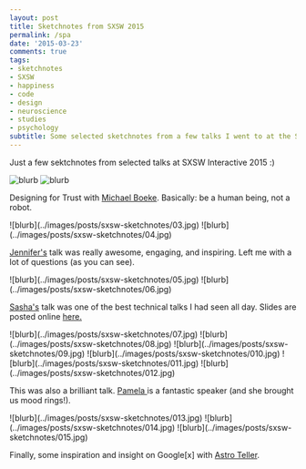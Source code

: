 ```yaml
---
layout: post
title: Sketchnotes from SXSW 2015
permalink: /spa
date: '2015-03-23'
comments: true
tags:
- sketchnotes
- SXSW
- happiness
- code
- design
- neuroscience
- studies
- psychology
subtitle: Some selected sketchnotes from a few talks I went to at the SXSW Interactive 2015 Conference.
---
```


Just a few sektchnotes from selected talks at SXSW Interactive 2015 :)

<style>
  img {
    -webkit-filter: brightness(110%);
  }
</style>

![blurb](../images/posts/sxsw-sketchnotes/sxsw-1.jpg)
![blurb](../images/posts/sxsw-sketchnotes/02.jpg)
<p class="caption">Designing for Trust with <a href="https://twitter.com/mvboeke">Michael Boeke</a>. Basically: be a human being, not a robot.</p>
![blurb](../images/posts/sxsw-sketchnotes/03.jpg)
![blurb](../images/posts/sxsw-sketchnotes/04.jpg)
<p class="caption"><a href="https://twitter.com/JenniferDewalt">Jennifer's</a> talk was really awesome, engaging, and inspiring. Left me with a lot of questions (as you can see).</p>
![blurb](../images/posts/sxsw-sketchnotes/05.jpg)
![blurb](../images/posts/sxsw-sketchnotes/06.jpg)
<p class="caption"><a href="https://twitter.com/SashRocks">Sasha's</a> talk was one of the best technical talks I had seen all day. Slides are posted online <a href="http://www.slideshare.net/spasulka/this-is-your-brain-on-visual-data-sxsw-2015">here.</a></p>
![blurb](../images/posts/sxsw-sketchnotes/07.jpg)
![blurb](../images/posts/sxsw-sketchnotes/08.jpg)
![blurb](../images/posts/sxsw-sketchnotes/09.jpg)
![blurb](../images/posts/sxsw-sketchnotes/010.jpg)
![blurb](../images/posts/sxsw-sketchnotes/011.jpg)
![blurb](../images/posts/sxsw-sketchnotes/012.jpg)
<p class="caption">This was also a brilliant talk. <a href="https://twitter.com/paminthelab">Pamela </a> is a fantastic speaker (and she brought us mood rings!).</p>
![blurb](../images/posts/sxsw-sketchnotes/013.jpg)
![blurb](../images/posts/sxsw-sketchnotes/014.jpg)
![blurb](../images/posts/sxsw-sketchnotes/015.jpg)
<p class="caption">Finally, some inspiration and insight on Google[x] with <a href="https://twitter.com/astroteller">Astro Teller</a>.</p>
